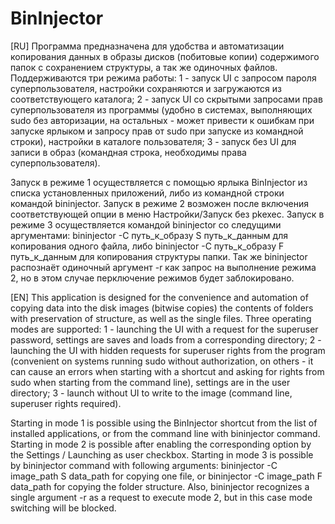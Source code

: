 # BinInjector
[RU]
Программа предназначена для удобства и автоматизации копирования данных в образы дисков (побитовые копии) содержимого папок с сохранением структуры, а так же одиночных файлов.
Поддерживаются три режима работы:
1 - запуск UI с запросом пароля суперпользователя, настройки сохраняются и загружаются из соответствующего каталога;
2 - запуск UI со скрытыми запросами прав суперпользователя из программы (удобно в системах, выполняющих sudo без авторизации, на остальных - может привести к ошибкам при запуске ярлыком и запросу прав от sudo при запуске из командной строки), настройки в каталоге пользователя;
3 - запуск без UI для записи в образ (командная строка, необходимы права суперпользователя).
 
Запуск в режиме 1 осуществляется с помощью ярлыка BinInjector из списка установленных приложений, либо из командной строки командой bininjector.
Запуск в режиме 2 возможен после включения соответствующей опции в меню Настройки/Запуск без pkexec.
Запуск в режиме 3 осуществляется командой bininjector со следущими аргументами:
bininjector -C путь_к_образу S путь_к_данным для копирования одного файла, либо
bininjector -C путь_к_образу F путь_к_данным для копирования структуры папки.
Так же bininjector распознаёт одиночный аргумент -r как запрос на выполнение режима 2, но в этом случае перключение режимов будет заблокировано.

[EN]
This application is designed for the convenience and automation of copying data into the disk images (bitwise copies) the contents of folders with preservation of structure, as well as the single files.
Three operating modes are supported:
1 - launching the UI with a request for the superuser password, settings are saves and loads from a corresponding directory;
2 - launching the UI with hidden requests for superuser rights from the program (convenient on systems running sudo without authorization, on others - it can cause an errors when starting with a shortcut and asking for rights from sudo when starting from the command line), settings are in the user directory;
3 - launch without UI to write to the image (command line, superuser rights required).
  
Starting in mode 1 is possible using the BinInjector shortcut from the list of installed applications, or from the command line with bininjector command.
Starting in mode 2 is possible after enabling the corresponding option by the Settings / Launching as user checkbox.
Starting in mode 3 is possible by bininjector command with following arguments:
bininjector -C image_path S data_path for copying one file, or
bininjector -C image_path F data_path for copying the folder structure.
Also, bininjector recognizes a single argument -r as a request to execute mode 2, but in this case mode switching will be blocked.
